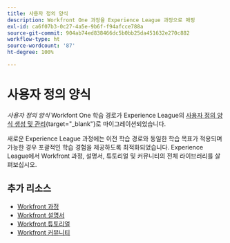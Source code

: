 ```yaml
---
title: 사용자 정의 양식
description: Workfront One 과정을 Experience League 과정으로 매핑
exl-id: ca6f07b3-0c27-4a5e-9b6f-f94afcce788a
source-git-commit: 904ab74ed838466dc5b0bb25da451632e270c882
workflow-type: ht
source-wordcount: '87'
ht-degree: 100%

---
```



# 사용자 정의 양식

*사용자 정의 양식* Workfont One 학습 경로가 Experience League의 [사용자 정의 양식 생성 및 관리](https://experienceleague.adobe.com/?recommended=Workfront-A-1-2022.1.customforms){target="_blank"}로 마이그레이션되었습니다.

새로운 Experience League 과정에는 이전 학습 경로와 동일한 학습 목표가 적용되며 가능한 경우 포괄적인 학습 경험을 제공하도록 최적화되었습니다.  Experience League에서 Workfront 과정, 설명서, 튜토리얼 및 커뮤니티의 전체 라이브러리를 살펴보십시오.

## 추가 리소스

* [Workfront 과정](https://experienceleague.adobe.com/?lang=en&amp;Solution=Workfront#courses)
* [Workfront 설명서](https://experienceleague.adobe.com/docs/workfront.html)
* [Workfront 튜토리얼](https://experienceleague.adobe.com/docs/workfront-learn/tutorials-workfront/home.html)
* [Workfront 커뮤니티](https://experienceleaguecommunities.adobe.com/t5/workfront/ct-p/workfront)
